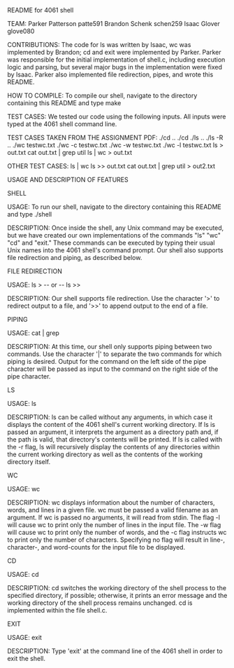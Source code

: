 README for 4061 shell

TEAM:
Parker Patterson  patte591
Brandon Schenk	  schen259
Isaac Glover 	  glove080


CONTRIBUTIONS:
The code for ls was written by Isaac, wc was implemented by Brandon; cd and
exit were implemented by Parker. Parker was responsible for the initial
implementation of shell.c, including execution logic and parsing, but several
major bugs in the implementation were fixed by Isaac. Parker also implemented 
file redirection, pipes, and wrote this README.


HOW TO COMPILE:
To compile our shell, navigate to the directory containing this README and type
make


TEST CASES:
We tested our code using the following inputs. All inputs were typed at the
4061 shell command line. 

TEST CASES TAKEN FROM THE ASSIGNMENT PDF:
./cd ..
./cd <path>
./ls ..
./ls -R ..
./wc testwc.txt
./wc -c testwc.txt
./wc -w testwc.txt
./wc -l testwc.txt
ls > out.txt
cat out.txt | grep util
ls | wc > out.txt

OTHER TEST CASES:
ls | wc
ls >> out.txt
cat out.txt | grep util > out2.txt


USAGE AND DESCRIPTION OF FEATURES

SHELL

USAGE:
To run our shell, navigate to the directory containing this README and type
./shell

DESCRIPTION:
Once inside the shell, any Unix command may be executed, but we have created our
own implementations of the commands "ls" "wc" "cd" and "exit." These commands
can be executed by typing their usual Unix names into the 4061 shell's command
prompt. Our shell also supports file redirection and piping, as described below.


FILE REDIRECTION

USAGE:
ls > <filename>
-- or --
ls >> <filename>

DESCRIPTION:
Our shell supports file redirection. Use the character '>' to redirect output
to a file, and '>>' to append output to the end of a file.


PIPING

USAGE:
cat <filename> | grep <string>

DESCRIPTION:
At this time, our shell only supports piping between two commands. Use the
character '|' to separate the two commands for which piping is desired.
Output for the command on the left side of the pipe character will be passed 
as input to the command on the right side of the pipe character.


LS

USAGE:
ls <OPTIONAL flag> <OPTIONAL directory>

DESCRIPTION:
ls can be called without any arguments, in which case it displays the content of
the 4061 shell's current working directory. If ls is passed an argument, it
interprets the argument as a directory path and, if the path is valid, that
directory's contents will be printed. If ls is called with the -r flag, ls will
recursively display the contents of any directories within the current working
directory as well as the contents of the working directory itself.


WC

USAGE:
wc <OPTIONAL filename>

DESCRIPTION:
wc displays information about the number of characters, words, and lines in a
given file. wc must be passed a valid filename as an argument. If wc is passed
no arguments, it will read from stdin. The flag -l will cause wc to print only 
the number of lines in the input file. The -w flag will cause wc to print only 
the number of words, and the -c flag instructs wc to print only the number of 
characters. Specifying no flag will result in line-, character-, and word-counts 
for the input file to be displayed.


CD

USAGE:
cd <path>

DESCRIPTION:
cd switches the working directory of the shell process to the specified 
directory, if possible; otherwise, it prints an error message and the working
directory of the shell process remains unchanged. cd is implemented within
the file shell.c.


EXIT

USAGE:
exit

DESCRIPTION:
Type 'exit' at the command line of the 4061 shell in order to exit the shell.